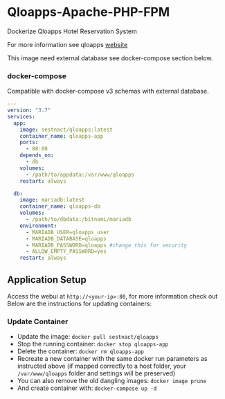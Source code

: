 <!-- DO NOT EDIT THIS FILE MANUALLY  -->
# Qloapps-Apache-PHP-FPM

Dockerize Qloapps Hotel Reservation System 

For more information see qloapps [website](https://qloapps.com/)

This image need external database see docker-compose section below.

### docker-compose 

Compatible with docker-compose v3 schemas with external database.

```yaml
---
version: "3.7"
services:
  app:
    image: sestnact/qloapps:latest
    container_name: qloapps-app
    ports:
      - 80:80
    depends_on:
      - db
    volumes:
      - /path/to/appdata:/var/www/qloapps
    restart: always

  db:
    image: mariadb:latest
    container_name: qloapps-db
    volumes:
      - /path/to/dbdata:/bitnami/mariadb
    environment:
      - MARIADB_USER=qloapps_user
      - MARIADB_DATABASE=qloapps
      - MARIADB_PASSWORD=qloapps #change this for security
      - ALLOW_EMPTY_PASSWORD=yes
    restart: always
```
## Application Setup

Access the webui at `http://<your-ip>:80`, for more information check out
Below are the instructions for updating containers:

### Update Container

* Update the image: `docker pull sestnact/qloapps`
* Stop the running container: `docker stop qloapps-app`
* Delete the container: `docker rm qloapps-app`
* Recreate a new container with the same docker run parameters as instructed above (if mapped correctly to a host folder, your `/var/www/qloapps` folder and settings will be preserved)
* You can also remove the old dangling images: `docker image prune`
* And create container with: `docker-compose up -d`
